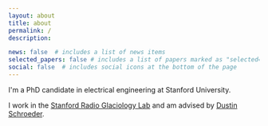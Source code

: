 ```yaml
---
layout: about
title: about
permalink: /
description:

news: false  # includes a list of news items
selected_papers: false # includes a list of papers marked as "selected={true}"
social: false  # includes social icons at the bottom of the page
---
```


I'm a PhD candidate in electrical engineering at Stanford University.

I work in the [Stanford Radio Glaciology Lab](https://www.radioglaciology.com/) and am advised by [Dustin Schroeder](https://earth.stanford.edu/people/dustin-schroeder).


